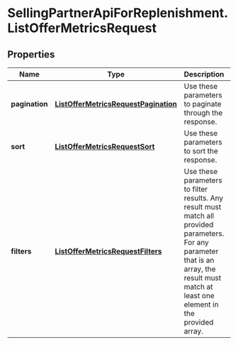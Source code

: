 # SellingPartnerApiForReplenishment.ListOfferMetricsRequest

## Properties
Name | Type | Description | Notes
------------ | ------------- | ------------- | -------------
**pagination** | [**ListOfferMetricsRequestPagination**](ListOfferMetricsRequestPagination.md) | Use these parameters to paginate through the response. | 
**sort** | [**ListOfferMetricsRequestSort**](ListOfferMetricsRequestSort.md) | Use these parameters to sort the response. | [optional] 
**filters** | [**ListOfferMetricsRequestFilters**](ListOfferMetricsRequestFilters.md) | Use these parameters to filter results. Any result must match all provided parameters. For any parameter that is an array, the result must match at least one element in the provided array. | 


